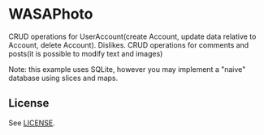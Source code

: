 # WASAPhoto


CRUD operations for UserAccount(create Account, update data relative to Account, delete Account).
Dislikes.
CRUD operations for comments and posts(it is possible to modify text and images)



Note: this example uses SQLite, however you may implement a "naive" database using slices and maps.

## License

See [LICENSE](LICENSE).
